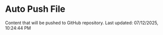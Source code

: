 # Auto Push File

Content that will be pushed to GitHub repository.
Last updated: 07/12/2025, 10:24:44 PM